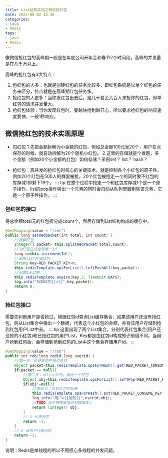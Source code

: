 ```yaml
---
title: List结构实战之微信抢红包
date: 2022-08-02 13:36
categories:
- java
- Redis
tags:
- java
- Redis
---
```

像微信抢红包的高峰期一般是在年底公司开年会和春节2个时间段，高峰的并发量是在几千万以上。
<!-- more -->

高峰的抢红包有3大特点：
1. 包红包的人多：也就是创建红包的任务比较多，即红包系统是以单个红包的任务来区分，特点就是在高峰期红包任务多。
2. 抢红包的人更多：当你发红包出去后，是几十甚至几百人来抢你的红包，即单红包的请求并发量大。
3. 抢红包体验：当你发现红包时，要越快抢到越开心，所以要求抢红包的响应速度要快，一般1秒响应。


## 微信抢红包的技术实现原理

- 包红包
  1.先把金额拆解为小金额的红包，例如总金额100元发20个，用户在点保存的时候，就自动拆解为20个随机小红包。
  2.这里的存储就是个难题，多个金额（例如20个小金额的红包）如何存储？采用set？ list？ hash？

- 抢红包：高并发的抢红包时核心的关键技术，就是控制各个小红包的原子性。例如20个红包在500人的群里被抢，20个红包被抢走一个的同时要不红包的库存减1即剩下19个。
::: tip
在整个过程中抢走一个和红包库存减1个是一个原子操作。list的pop操作弹出一个元素的同时会自动从队列里面剔除该元素，它是一个原子性操作。
:::


### 包红包的接口
将总金额total元的红包拆分成count个，然后存储到List结构构成的缓存中。
```java 
@GetMapping(value = "/set")
public long setRedpacket(int total, int count) {
    //拆解红包
    Integer[] packet= this.splitRedPacket(total,count);
    //为红包生成全局唯一id
    long n=this.incrementId();
    //采用list存储红包
    String key=RED_PACKET_KEY+n;
    this.redisTemplate.opsForList().leftPushAll(key,packet);
    //设置3天过期
    this.redisTemplate.expire(key,3, TimeUnit.DAYS);
    log.info("拆解红包{}={}",key,packet);
    return n;
}
```

### 抢红包接口
需要先判断用户是否抢过，根据红包id查询List缓存集合，如果该用户还没有抢红包，则从List集合中弹出一个数据，代表这个小红包的金额，并将该用户存储到抢到红包用户List中去。
::: tip
这里出现了两个List集合，分别代表红包集合(用户还没抢的小红包)和已抢红包的用户List，Key都是由红包id构成知识前缀不同。当用户抢到红包后，会存储到抢到红包的List中这个集合存储用户id。
::
```java 
@GetMapping(value = "/rob")
public int rob(long redid,long userid) {
    //第一步：验证该用户是否抢过
    Object packet=this.redisTemplate.opsForHash().get(RED_PACKET_CONSUME_KEY+redid,String.valueOf(userid));
    if(packet == null){
        //第二步：从list队列，弹出一个红包
        Object obj=this.redisTemplate.opsForList().leftPop(RED_PACKET_KEY+redid);
        if(obj!=null){
            //第三步：抢到红包存起来
            this.redisTemplate.opsForHash().put(RED_PACKET_CONSUME_KEY+redid,String.valueOf(userid),obj);
            log.info("用户={}抢到{}",userid,obj);
            //TODO 异步把数据落地到数据库上
            return (Integer) obj;
        }
        //-1 代表抢完
        return -1;
    }
    //-2 该用户代表已抢
    return -2;
}
```
说明：Redis是单线程的所以不用担心多线程的并发问题。
